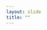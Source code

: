 ```yaml
---
layout: slide
title: ""
---
```


<section data-background-image="assets/images/Slide50.png" data-background-size="70%" data-background-position="center"></section>
